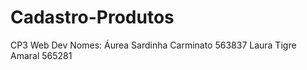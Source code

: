# Cadastro-Produtos
CP3 Web Dev
Nomes: 
Áurea Sardinha Carminato 563837
Laura Tigre Amaral 565281
      
